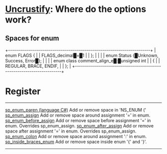 [Uncrustify](https://github.com/uncrustify/uncrustify): Where do the options work?
==================================================================================

Spaces for enum
---------------

+-----------------------------------------------------------------------+
|     enum FLAGS {                                                      |
|         FLAGS_decimal█=█1                                             |
|     };                                                                |
|                                                                       |
|     enum Status {█Unknown, Success, Error█};                          |
|                                                                       |
|     enum class comment_align_e█:█unsigned int                         |
|     {                                                                 |
|        REGULAR, BRACE, ENDIF,                                         |
|     };                                                                |
+-----------------------------------------------------------------------+

Register
========

  ---------------------------------------------------- ----------------------------------------------------------------------------------
  [sp\_enum\_paren (language C\#)](#sp_enum_paren)     Add or remove space in \'NS\_ENUM (\'
  [sp\_enum\_assign](#sp_enum_assign)                  Add or remove space around assignment \'=\' in enum.
  [sp\_enum\_before\_assign](#sp_enum_before_assign)   Add or remove space before assignment \'=\' in enum. Overrides sp\_enum\_assign.
  [sp\_enum\_after\_assign](#sp_enum_after_assign)     Add or remove space after assignment \'=\' in enum. Overrides sp\_enum\_assign.
  [sp\_enum\_colon](#sp_enum_colon)                    Add or remove space around assignment \':\' in enum.
  [sp\_inside\_braces\_enum](#sp_inside_braces_enum)   Add or remove space inside enum \'{\' and \'}\'.
  ---------------------------------------------------- ----------------------------------------------------------------------------------
